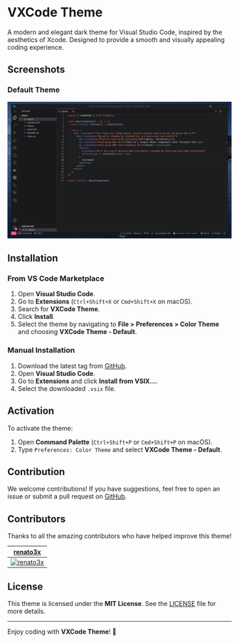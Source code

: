 # VXCode Theme

A modern and elegant dark theme for Visual Studio Code, inspired by the aesthetics of Xcode. Designed to provide a smooth and visually appealing coding experience.

## Screenshots

### Default Theme

![VXCode Theme - Default: Demo](.github/images/themes/default_theme_demo.png)

## Installation

### From VS Code Marketplace
1. Open **Visual Studio Code**.
2. Go to **Extensions** (`Ctrl+Shift+X` or `Cmd+Shift+X` on macOS).
3. Search for **VXCode Theme**.
4. Click **Install**.
5. Select the theme by navigating to **File > Preferences > Color Theme** and choosing **VXCode Theme - Default**.

### Manual Installation
1. Download the latest tag from [GitHub](https://github.com/renato3x/vxcode-theme-by-renato3x/releases).
2. Open **Visual Studio Code**.
3. Go to **Extensions** and click **Install from VSIX...**.
4. Select the downloaded `.vsix` file.

## Activation
To activate the theme:
1. Open **Command Palette** (`Ctrl+Shift+P` or `Cmd+Shift+P` on macOS).
2. Type `Preferences: Color Theme` and select **VXCode Theme - Default**.

## Contribution
We welcome contributions! If you have suggestions, feel free to open an issue or submit a pull request on [GitHub](https://github.com/renato3x/vxcode-theme-by-renato3x).

## Contributors
Thanks to all the amazing contributors who have helped improve this theme!

| [renato3x](https://github.com/renato3x)                                              |
| :----------------------------------------------------------------------------------: |
| [![renato3x](https://github.com/renato3x.png?size=100)](https://github.com/renato3x) |

## License
This theme is licensed under the **MIT License**. See the [LICENSE](LICENSE) file for more details.

---
Enjoy coding with **VXCode Theme**! 🚀
